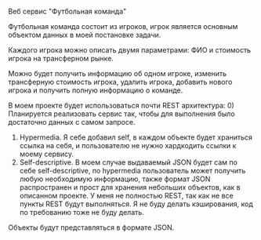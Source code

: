 Веб сервис "Футбольная команда"

Футбольная команда состоит из игроков, игрок является основным объектом данных в моей постановке задачи. 

Каждого игрока можно описать двумя параметрами: ФИО и стоимость игрока на трансферном рынке. 

Можно будет получить информацию об одном игроке, изменить трансферную стоимость игрока, удалить игрока, добавить нового игрока и получить полную информацию о команде.

В моем проекте будет использоваться почти REST архитектура:
0) Планируется реализовать сервис так, чтобы для выполнения было достаточно данных с самом запросе.
1) Hypermedia. Я себе добавил self, в каждом объекте будет храниться ссылка на себя, и пользователю не нужно хардкодить ссылки к моему сервису.
2) Self-descriptive. В моем случае выдаваемый JSON будет сам по себе self-descriptive, по hypermedia пользователь может получить любую необходимую информацию, также формат JSON распространен и прост для хранения небольших объектов, как в описанном проекте.
У меня не полностью REST, так как не все пункты REST будут выполняться. Я не буду делать кэширования, код по требованию тоже не буду делать.

Объекты будут представляться в формате JSON.

